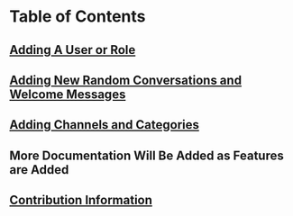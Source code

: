 # Table of Contents
## [Adding A User or Role](https://github.com/MrBacon470/Void-Development-Incremental/blob/docs/UserInfo.md)
## [Adding New Random Conversations and Welcome Messages](https://github.com/MrBacon470/Void-Development-Incremental/blob/docs/ConversationInfo.md)
## [Adding Channels and Categories](https://github.com/MrBacon470/Void-Development-Incremental/blob/docs/ChannelsInfo.md)
## More Documentation Will Be Added as Features are Added
## [Contribution Information](https://github.com/MrBacon470/Void-Development-Incremental/blob/main/CONTRIBUTING.md)